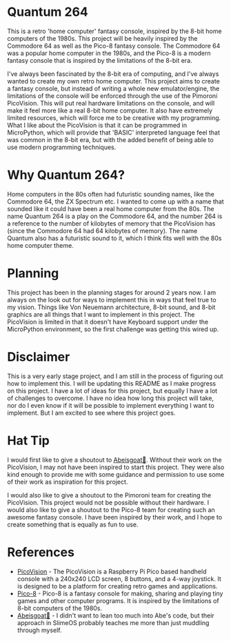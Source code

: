 # Quantum 264

This is a retro 'home computer' fantasy console, inspired by the 8-bit home computers of the 1980s. This project will be heavily inspired by the Commodore 64 as well as the Pico-8 fantasy console. The Commodore 64 was a popular home computer in the 1980s, and the Pico-8 is a modern fantasy console that is inspired by the limitations of the 8-bit era.

I've always been fascinated by the 8-bit era of computing, and I've always wanted to create my own retro home computer. This project aims to create a fantasy console, but instead of writing a whole new emulator/engine, the limitations of the console will be enforced through the use of the Pimoroni PicoVision. This will put real hardware limitations on the console, and will make it feel more like a real 8-bit home computer. It also have extremely limited resources, which will force me to be creative with my programming. What I like about the PicoVision is that it can be programmed in MicroPython, which will provide that 'BASIC' interpreted language feel that was common in the 8-bit era, but with the added benefit of being able to use modern programming techniques.


# Why Quantum 264?
Home computers in the 80s often had futuristic sounding names, like the Commodore 64, the ZX Spectrum etc. I wanted to come up with a name that sounded like it could have been a real home computer from the 80s. The name Quantum 264 is a play on the Commodore 64, and the number 264 is a reference to the number of kilobytes of memory that the PicoVision has (since the Commodore 64 had 64 kilobytes of memory). The name Quantum also has a futuristic sound to it, which I think fits well with the 80s home computer theme.

# Planning
This project has been in the planning stages for around 2 years now. I am always on the look out for ways to implement this in ways that feel true to my vision. Things like Von Neuemann architecture, 8-bit sound, and 8-bit graphics are all things that I want to implement in this project. The PicoVision is limited in that it doesn't have Keyboard support under the MicroPython environment, so the first challenge was getting this wired up. 

# Disclaimer
This is a very early stage project, and I am still in the process of figuring out how to implement this. I will be updating this README as I make progress on this project. I have a lot of ideas for this project, but equally I have a lot of challenges to overcome. I have no idea how long this project will take, nor do I even know if it will be possible to implement everything I want to implement. But I am excited to see where this project goes.


# Hat Tip
I would first like to give a shoutout to [Abeisgoat🐐](https://github.com/abeisgoat). Without their work on the PicoVision, I may not have been inspired to start this project. They were also kind enough to provide me with some guidance and permission to use some of their work as inspiration for this project. 

I would also like to give a shoutout to the Pimoroni team for creating the PicoVision. This project would not be possible without their hardware. I would also like to give a shoutout to the Pico-8 team for creating such an awesome fantasy console. I have been inspired by their work, and I hope to create something that is equally as fun to use.




# References

- [PicoVision](https://github.com/pimoroni/picovision) - The PicoVision is a Raspberry Pi Pico based handheld console with a 240x240 LCD screen, 8 buttons, and a 4-way joystick. It is designed to be a platform for creating retro games and applications.
- [Pico-8](https://www.lexaloffle.com/pico-8.php) - Pico-8 is a fantasy console for making, sharing and playing tiny games and other computer programs. It is inspired by the limitations of 8-bit computers of the 1980s.
- [Abeisgoat🐐](https://github.com/abeisgoat/) - I didn't want to lean too much into Abe's code, but their approach in SlimeOS probably teaches me more than just muddling through myself. 